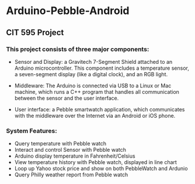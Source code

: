 # Arduino-Pebble-Android

## CIT 595 Project

### This project consists of three major components:
- Sensor and Display: a Gravitech 7-Segment Shield attached to an Arduino microcontroller. This component includes a temperature sensor, a seven-segment display (like a digital clock), and an RGB light.

- Middleware: The Arduino is connected via USB to a Linux or Mac machine, which runs a C++ program that handles all communication between the sensor and the user interface.

- User interface: a Pebble smartwatch application, which communicates with the middleware over the Internet via an Android or iOS phone.


### System Features:
* Query temperature with Pebble watch
* Interact and control Sensor with Pebble watch
* Arduino display temperature in Fahrenheit/Celsius
* View temperature history with Pebble watch, displayed in line chart
* Loop up Yahoo stock price and show on both PebbleWatch and Ardunio
* Query Philly weather report from Pebble watch

